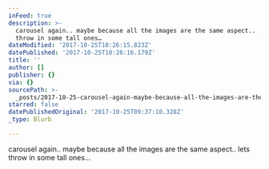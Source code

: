 ```yaml
---
inFeed: true
description: >-
  carousel again.. maybe because all the images are the same aspect..  lets
  throw in some tall ones…
dateModified: '2017-10-25T10:26:15.823Z'
datePublished: '2017-10-25T10:26:16.179Z'
title: ''
author: []
publisher: {}
via: {}
sourcePath: >-
  _posts/2017-10-25-carousel-again-maybe-because-all-the-images-are-the-same-a.md
starred: false
datePublishedOriginal: '2017-10-25T09:37:10.328Z'
_type: Blurb

---
```

carousel again.. maybe because all the images are the same aspect.. lets throw in some tall ones...